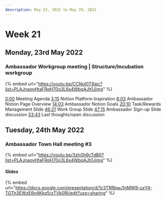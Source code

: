 ```yaml
---
description: May 23, 2022 to May 29, 2022
---
```


# Week 21

## Monday, 23rd May 2022

### Ambassador Workgroup meeting | Structure/Incubation workgroup

{% embed url="https://youtu.be/CCNoI0T9aic?list=PLAJnaovHtaFRqH70o3L6s4WbqAJh1Jjmg" %}

[0:00](https://www.youtube.com/watch?v=CCNoI0T9aic\&t=0s) Meeting Agenda [3:15](https://www.youtube.com/watch?v=CCNoI0T9aic\&t=195s) Notion Platform Inspiration [8:03](https://www.youtube.com/watch?v=CCNoI0T9aic\&t=483s) Ambassador Notion Page Overview [14:03](https://www.youtube.com/watch?v=CCNoI0T9aic\&t=843s) Ambassador Notion Goals [20:10](https://www.youtube.com/watch?v=CCNoI0T9aic\&t=1210s) Task/Rewards Management Slide [46:21](https://www.youtube.com/watch?v=CCNoI0T9aic\&t=2781s) Work Group Slide [47:15](https://www.youtube.com/watch?v=CCNoI0T9aic\&t=2835s) Ambassador Sign-up Slide discussion [53:43](https://www.youtube.com/watch?v=CCNoI0T9aic\&t=3223s) Last thoughts/open discussion

## Tuesday, 24th May 2022

### Ambassador Town Hall meeting #3

{% embed url="https://youtu.be/3zhGh9cTdB0?list=PLAJnaovHtaFRqH70o3L6s4WbqAJh1Jjmg" %}

#### Slides

{% embed url="https://docs.google.com/presentation/d/1z3TRRbwJ1nMW9-uxY4-TGTh3EWzE6n4Kkq5rzTVk0RI/edit?usp=sharing" %}
